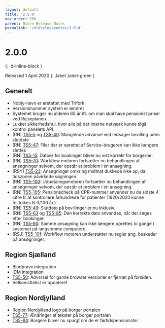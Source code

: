 ```yaml
---
layout: default
title: '2.0.0'
nav_order: 200
parent: Ældre Release Notes
permalink: '/oldreleasenotes/2-0-0'
---
```


# 2.0.0
{: .d-inline-block }

Released 1 April 2020
{: .label .label-green }

## Generelt

- Nobly-navn er erstattet med Trifork
- Versionsnummer system er ændret
- Systemet bruger nu alderen 65 år ift. om man skal have pensionist priser ved Rejseplanen.
- Lukket sikkerhedshul, hvor alle på det interne netværk kunne tilgå kontrol panelets API.
- (RN) [TS5-5](https://sd.trifork.com/projects/TS5/queues/custom/95/TS5-5) og [TS5-40](https://sd.trifork.com/projects/TS5/queues/custom/95/TS5-40): Manglende advarsel ved ledsager bevilling uden slutdato
- (RN) [TS5-47](https://sd.trifork.com/projects/TS5/queues/custom/95/TS5-47): Filer der er oprettet af Service-brugeren kan ikke længere slettes
- (RN) [TS5-15](https://sd.trifork.com/projects/TS5/queues/custom/95/TS5-15): Datoer for bookinger bliver nu vist korrekt for borgerne.
- (RN) [TS5-70](https://sd.trifork.com/projects/TS5/queues/custom/95/TS5-70): Workflow motoren fortsætter nu behandlingen af ansøgninger selvom, der opstår et problem i én ansøgning.
- (RSY) [TS5-23](https://sd.trifork.com/projects/TS5/queues/custom/95/TS5-23): Ansøgninger omkring midtnat dukkede ikke op, da tidszonen påvirkede søgningen
- (RN) [TS5-100](https://sd.trifork.com/projects/TS5/queues/custom/95/TS5-100): Udbetalingsmotoren fortsætter nu behandlingen af ansøgninger selvom, der opstår et problem i én ansøgning.
- (RN) [TS5-105](https://sd.trifork.com/projects/TS5/queues/custom/95/TS5-105): Pensionscheck på CPR-nummer anvender nu de sidste 4 cifre til at kontrollere århundrede for patienter (1920/2020 kunne fejltolkes til 0/100 år.)
- (RN) [TS5-49](https://sd.trifork.com/projects/TS5/queues/custom/95/TS5-49): Slutdato på bevillinger er nu inklusiv.
- (RN) [TS5-63](https://sd.trifork.com/projects/TS5/queues/custom/95/TS5-63) og [TS5-85](https://sd.trifork.com/projects/TS5/queues/custom/95/TS5-85): Den korrekte dato anvendes, når der søges efter bookinger.
- (RN) [TS5-90](https://sd.trifork.com/projects/TS5/queues/custom/95/TS5-90): Samme ansøgning kan ikke længere oprettes to gange i systemet på langsomme computere.
- (RSJ) [TS5-101](https://sd.trifork.com/projects/TS5/queues/custom/95/TS5-101): Workflow motoren understøtter nu regler ang. beskeder på ansøgninger.

## Region Sjælland

- Blodprøve integration
- IDM integration
- [TS5-50](https://sd.trifork.com/projects/TS5/queues/custom/95/TS5-50): Advarsel for gamle browser versioner er fjernet på forsiden.
- Velkomsttekst er opdateret

## Region Nordjylland

- Region Nordjylland logo på borger portalen
- [TS5-77](https://sd.trifork.com/projects/TS5/queues/custom/95/TS5-77): Ændringer af tekster på borger portalen
- [TS5-84](https://sd.trifork.com/projects/TS5/queues/custom/95/TS5-84): Borgere bliver nu spurgt om de er førtidspensionister
